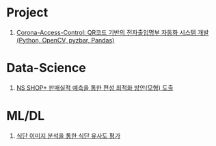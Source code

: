 # Project
1. [Corona-Access-Control: QR코드 기반의 전자출입명부 자동화 시스템 개발(Python, OpenCV, pyzbar, Pandas)](https://github.com/hngyb/Project/tree/master/Corona-Access-Control "")
# Data-Science
1. [NS SHOP+ 판매실적 예측을 통한 편성 최적화 방안(모형) 도출](https://github.com/hngyb/Project/tree/master/NS-Shop "")
# ML/DL
1. [식단 이미지 분석을 통한 식단 유사도 평가]( "")
